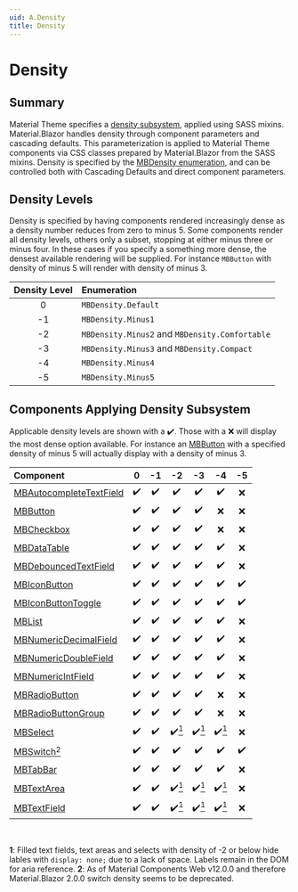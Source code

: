 ```yaml
---
uid: A.Density
title: Density
---
```

# Density

## Summary

Material Theme specifies a [density subsystem](https://material.io/develop/web/components/density), applied using SASS mixins. Material.Blazor handles density through component parameters and
cascading defaults. This parameterization is applied to Material Theme components via CSS classes prepared by Material.Blazor from the SASS mixins. Density is specified by the
[MBDensity enumeration](xref:Material.Blazor.MBDensity), and can be controlled both with Cascading Defaults and direct component parameters.

## Density Levels

Density is specified by having components rendered increasingly dense as a density number reduces from zero to minus 5. Some components render all density levels, others only a subset, stopping
at either minus three or minus four. In these cases if you specify a something more dense, the densest available rendering will be supplied. For instance `MBButton` with density of minus 5 will render with
density of minus 3.

| Density Level | Enumeration |
| :-----------: | :---------- |
| 0 | `MBDensity.Default` |
| -1 | `MBDensity.Minus1` |
| -2 | `MBDensity.Minus2` and `MBDensity.Comfortable` |
| -3 | `MBDensity.Minus3` and `MBDensity.Compact` |
| -4 | `MBDensity.Minus4` |
| -5 | `MBDensity.Minus5` |

## Components Applying Density Subsystem

Applicable density levels are shown with a :heavy_check_mark:. Those with a :x: will display the most dense option available. For instance an [MBButton](xref:C.MBButton) with
a specified density of minus 5 will actually display with a density of minus 3.

| Component |   0 |  -1 |  -2 |  -3 |  -4 |  -5 |
| :-------- | :-: | :-: | :-: | :-: | :-: | :-: |
| [MBAutocompleteTextField](xref:C.MBAutocompleteTextField) | :heavy_check_mark: | :heavy_check_mark: | :heavy_check_mark: | :heavy_check_mark: | :heavy_check_mark: | :x: |
| [MBButton](xref:C.MBButton) | :heavy_check_mark: | :heavy_check_mark: | :heavy_check_mark: | :heavy_check_mark: | :x: | :x: |
| [MBCheckbox](xref:C.MBCheckbox) | :heavy_check_mark: | :heavy_check_mark: | :heavy_check_mark: | :heavy_check_mark: | :x: | :x: |
| [MBDataTable<TItem>](xref:C.MBDataTable) | :heavy_check_mark: | :heavy_check_mark: | :heavy_check_mark: | :heavy_check_mark: | :heavy_check_mark: | :x: |
| [MBDebouncedTextField](xref:C.MBDebouncedTextField) | :heavy_check_mark: | :heavy_check_mark: | :heavy_check_mark: | :heavy_check_mark: | :heavy_check_mark: | :x: |
| [MBIconButton](xref:C.MBIconButton) | :heavy_check_mark: | :heavy_check_mark: | :heavy_check_mark: | :heavy_check_mark: | :heavy_check_mark: | :heavy_check_mark: |
| [MBIconButtonToggle](xref:C.MBIconButtonToggle) | :heavy_check_mark: | :heavy_check_mark: | :heavy_check_mark: | :heavy_check_mark: | :heavy_check_mark: | :heavy_check_mark: |
| [MBList](xref:C.MBList) | :heavy_check_mark: | :heavy_check_mark: | :heavy_check_mark: | :heavy_check_mark: | :heavy_check_mark: | :x: |
| [MBNumericDecimalField](xref:C.MBNumericDecimalField) | :heavy_check_mark: | :heavy_check_mark: | :heavy_check_mark: | :heavy_check_mark: | :heavy_check_mark: | :x: |
| [MBNumericDoubleField](xref:C.MBNumericDoubleField) | :heavy_check_mark: | :heavy_check_mark: | :heavy_check_mark: | :heavy_check_mark: | :heavy_check_mark: | :x: |
| [MBNumericIntField](xref:C.MBNumericIntField) | :heavy_check_mark: | :heavy_check_mark: | :heavy_check_mark: | :heavy_check_mark: | :heavy_check_mark: | :x: |
| [MBRadioButton](xref:C.MBRadioButton) | :heavy_check_mark: | :heavy_check_mark: | :heavy_check_mark: | :heavy_check_mark: | :x: | :x: |
| [MBRadioButtonGroup](xref:C.MBRadioButtonGroup) | :heavy_check_mark: | :heavy_check_mark: | :heavy_check_mark: | :heavy_check_mark: | :x: | :x: |
| [MBSelect](xref:C.MBSelect) | :heavy_check_mark: | :heavy_check_mark: | :heavy_check_mark:[<sup>1</sup>](#fn1) | :heavy_check_mark:[<sup>1</sup>](#fn1) | :heavy_check_mark:[<sup>1</sup>](#fn1) | :x: |
| [MBSwitch](xref:C.MBSwitch)[<sup>2</sup>](#fn2) | :heavy_check_mark: | :heavy_check_mark: | :heavy_check_mark: | :heavy_check_mark: | :heavy_check_mark: | :heavy_check_mark: |
| [MBTabBar](xref:C.MBTabBar) | :heavy_check_mark: | :heavy_check_mark: | :heavy_check_mark: | :heavy_check_mark: | :heavy_check_mark: | :x: |
| [MBTextArea](xref:C.MBTextArea) | :heavy_check_mark: | :heavy_check_mark: | :heavy_check_mark:[<sup>1</sup>](#fn1) | :heavy_check_mark:[<sup>1</sup>](#fn1) | :heavy_check_mark:[<sup>1</sup>](#fn1) | :x: |
| [MBTextField](xref:C.MBTextField) | :heavy_check_mark: | :heavy_check_mark: | :heavy_check_mark:[<sup>1</sup>](#fn1) | :heavy_check_mark:[<sup>1</sup>](#fn1) | :heavy_check_mark:[<sup>1</sup>](#fn1) | :x: |

<br />

**1<a name="fn1"></a>**: Filled text fields, text areas and selects with density of -2 or below hide lables with `display: none;` due to a lack of space. Labels remain in the DOM for aria reference.
**2<a name="fn2"></a>**: As of Material Components Web v12.0.0 and therefore Material.Blazor 2.0.0 switch density seems to be deprecated.